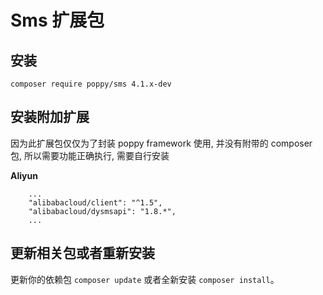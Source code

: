 # Sms 扩展包

## 安装

```
composer require poppy/sms 4.1.x-dev
```

## 安装附加扩展

因为此扩展包仅仅为了封装 poppy framework 使用, 并没有附带的 composer 包, 所以需要功能正确执行, 需要自行安装

**Aliyun**

```
    ...
    "alibabacloud/client": "^1.5",
    "alibabacloud/dysmsapi": "1.8.*",
    ...
```

## 更新相关包或者重新安装

更新你的依赖包 `composer update` 或者全新安装 `composer install`。